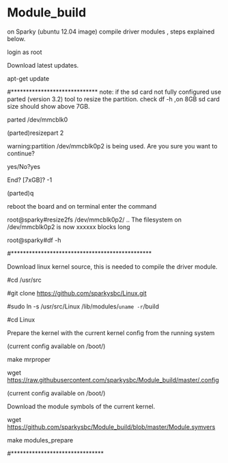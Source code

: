 # Module_build

on Sparky (ubuntu 12.04 image) compile driver modules , steps explained below.

login as root

Download latest updates.

apt-get update

#*****************************
note: if the sd card not fully configured use parted (version 3.2) tool to resize the partition.
check df -h ,on 8GB sd card size should show above 7GB.

parted /dev/mmcblk0

(parted)resizepart 2

warning:partition /dev/mmcblk0p2 is being used. Are you sure you want to continue?

yes/No?yes

End? [7xGB]? -1

(parted)q

reboot the board and on terminal enter the command

root@sparky#resize2fs /dev/mmcblk0p2/
..
The filesystem on /dev/mmcblk0p2 is now  xxxxxx blocks long

root@sparky#df -h

#***********************************************


Download linux kernel source, this is needed to compile the driver module.

#cd /usr/src

#git clone https://github.com/sparkysbc/Linux.git

#sudo ln -s /usr/src/Linux /lib/modules/`uname -r`/build

#cd Linux

Prepare the kernel with the current kernel config from the running system

(current config available on /boot/)

make mrproper 

wget https://raw.githubusercontent.com/sparkysbc/Module_build/master/.config

(current config available on /boot/)

Download the module symbols of the current kernel.

wget https://github.com/sparkysbc/Module_build/blob/master/Module.symvers

make modules_prepare

#*******************************                                                                          
